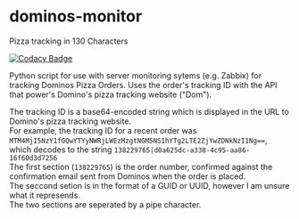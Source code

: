 # dominos-monitor
Pizza tracking in 130 Characters

[![Codacy Badge](https://api.codacy.com/project/badge/Grade/adb40e04e1b94837960073a2a8b9d010)](https://www.codacy.com/app/cyberjacob/dominos-monitor?utm_source=github.com&amp;utm_medium=referral&amp;utm_content=cyberjacob/dominos-monitor&amp;utm_campaign=Badge_Grade)


Python script for use with server monitoring sytems (e.g. Zabbix) for tracking Dominos Pizza Orders. 
Uses the order's tracking ID with the API that power's Domino's pizza tracking website ("Dom").


The tracking ID is a base64-encoded string which is displayed in the URL to Domino's pizza tracking website.  
For example, the tracking ID for a recent order was `MTM4MjI5NzY1fGQwYTYyNWRjLWEzMzgtNGM5NS1hYTg2LTE2ZjYwZDNkNzI1Ng==`, which decodes to the string `138229765|d0a625dc-a338-4c95-aa86-16f60d3d7256`  
The first section (`138229765`) is the order number, confirmed against the confirmation email sent from Dominos when the order is placed.  
The seccond setion is in the format of a GUID or UUID, however I am unsure what it represends.  
The two sections are seperated by a pipe character.
